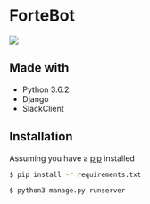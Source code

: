  # ForteBot
<img src="https://i.imgur.com/QjbPpNc.png">

## Made with
 * Python 3.6.2
 * Django 
 * SlackClient

## Installation

Assuming you have a [pip](https://pip.pypa.io/en/stable/installing/) installed
```bash
$ pip install -r requirements.txt
```

```bash
$ python3 manage.py runserver
```
